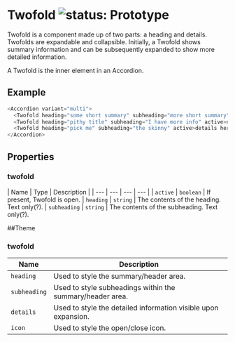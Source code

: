 # Twofold ![status: Prototype](https://img.shields.io/badge/status-prototype-orange.svg)

Twofold is a component made up of two parts: a heading and details. Twofolds are expandable and collapsible. Initially, a Twofold shows summary information and can be subsequently expanded to show more detailed information.

A Twofold is the inner element in an Accordion.

## Example

```javascript
<Accordion variant="multi">
  <Twofold heading="some short summary" subheading="more short summary">details here</Twofold>
  <Twofold heading="pithy title" subheading="I have more info" active>details here</Twofold>
  <Twofold heading="pick me" subheading="the skinny" active>details here</Twofold>
</Accordion>
```

## Properties

### twofold
| Name | Type | Description |
| --- | --- | --- | --- |
| `active` | `boolean` | If present, Twofold is open.
| `heading` | `string` | The contents of the heading. Text only(?).
| `subheading` | `string` | The contents of the subheading. Text only(?).

##Theme

### twofold

| Name | Description |
| ---  | ----------- |
| `heading` | Used to style the summary/header area. |
| `subheading` | Used to style subheadings within the summary/header area.|
| `details` | Used to style the detailed information visible upon expansion.|
| `icon` | Used to style the open/close icon.|
